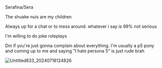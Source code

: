 Serafina/Sera

The shuake nuis are my children  

Always up for a chat or to mess around. whatever i say is 99% not serious

I'm willing to do joke roleplays

Dni if you're just gonna complain about everything. I'm usually a p5 pony and coming up to me and saying "I hate persona 5" is just rude brah

![Untitled833_20240718124826](https://github.com/user-attachments/assets/2cd9af35-35a9-4771-91c6-4debabc354c6)


